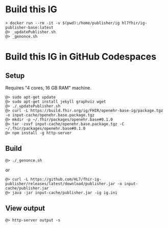 # Build this IG

```
> docker run --rm -it -v $(pwd):/home/publisher/ig hl7fhir/ig-publisher-base:latest
@> _updatePublisher.sh
@> _genonce.sh
```

# Build this IG in GitHub Codespaces

## Setup

Requires "4 cores, 16 GB RAM" machine.

```
@> sudo apt-get update
@> sudo apt-get install jekyll graphviz wget
@> ./_updatePublisher.sh
@> curl -L https://build.fhir.org/ig/FHIR/openehr-base-ig/package.tgz -o input-cache/openehr.base.package.tgz
@> mkdir -p ~/.fhir/packages/openehr.base#0.1.0
@> tar -zxvf input-cache/openehr.base.package.tgz -C ~/.fhir/packages/openehr.base#0.1.0
@> npm install -g http-server
```

## Build

```
@> ./_genonce.sh
```
or
```
@> curl -L https://github.com/HL7/fhir-ig-publisher/releases/latest/download/publisher.jar -o input-cache/publisher.jar
@> java -jar input-cache/publisher.jar -ig ig.ini
```

## View output

```
@> http-server output -s
```
